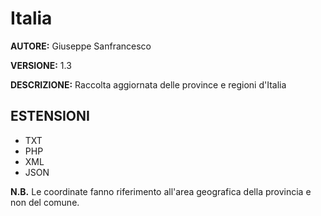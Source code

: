 # Italia #

**AUTORE:** Giuseppe Sanfrancesco

**VERSIONE:** 1.3

**DESCRIZIONE:** Raccolta aggiornata delle province e regioni d'Italia

## ESTENSIONI ##
+ TXT
+ PHP
+ XML
+ JSON

**N.B.** Le coordinate fanno riferimento all'area geografica della provincia e non del comune.